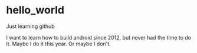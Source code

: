 # hello_world
Just learning github

I want to learn how to build android since 2012, but never had the time to do it. 
Maybe I do it this year.
Or maybe I don't.
